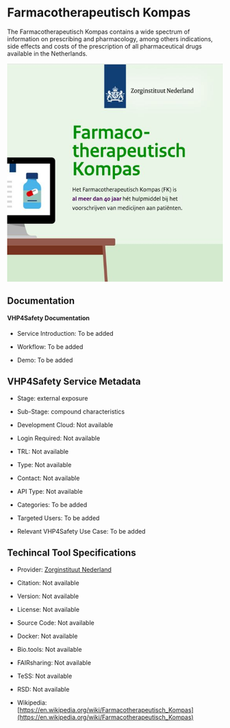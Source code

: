 
# Farmacotherapeutisch Kompas

<!--- This file is autogenerated. Edit farmacokompas.json to make changes in this page. ---> 

The Farmacotherapeutisch Kompas contains a wide spectrum of information on prescribing and pharmacology, among others indications, side effects and costs of the prescription of all pharmaceutical drugs available in the Netherlands.

![Farmacotherapeutisch Kompas logo](https://raw.githubusercontent.com/VHP4Safety/cloud/main/docs/service/farmacokompas.png)

## Documentation

#### VHP4Safety Documentation

* Service Introduction: To be added

* Workflow: To be added

* Demo: To be added

<h4 id='tess-widget-materials-header'></h4>

<div id='tess-widget-materials-list' class='tess-widget tess-widget-list'></div>
<script>
  function initTeSSWidgets() {
    var query = 'farmacokompas';
    if (query.trim() != '') {
      TessWidget.Materials(document.getElementById('tess-widget-materials-list'),
                           'SimpleList',
                           {
                             opts: {
                               enableSearch: false
                             },
                             params: {
                               pageSize: 5,
                               q: query
                             }
                           });
      document.getElementById('tess-widget-materials-header').innerHTML = 'Documentation from ELIXIR TeSS'
    }
}
</script>
<script async='' defer='' src='https://elixirtess.github.io/TeSS_widgets/js/tess-widget-standalone.js' onload='initTeSSWidgets()'></script>

## VHP4Safety Service Metadata

* Stage: external exposure

* Sub-Stage: compound characteristics

* Development Cloud: Not available

* Login Required: Not available

* TRL: Not available

* Type: Not available

* Contact: Not available

* API Type: Not available

* Categories: To be added

* Targeted Users: To be added

* Relevant VHP4Safety Use Case: To be added

## Techincal Tool Specifications

* Provider: [Zorginstituut Nederland](https://www.farmacotherapeutischkompas.nl/algemeen/contact)

* Citation: Not available

* Version: Not available

* License: Not available

* Source Code: Not available

* Docker: Not available

* Bio.tools: Not available

* FAIRsharing: Not available

* TeSS: Not available

* RSD: Not available

* Wikipedia: [https://en.wikipedia.org/wiki/Farmacotherapeutisch_Kompas](https://en.wikipedia.org/wiki/Farmacotherapeutisch_Kompas)

<script type="application/ld+json">
  {
    "@context": "https://schema.org/",
    "@type": "SoftwareApplication",
    "http://purl.org/dc/terms/conformsTo": {
      "@type": "CreativeWork", "@id": "https://bioschemas.org/profiles/ComputationalTool/1.0-RELEASE"
    },
    "@id" : "https://vhp4safety.github.io/cloud/service/farmacokompas",
    "name": "Farmacotherapeutisch Kompas",
    "description": "The Farmacotherapeutisch Kompas contains a wide spectrum of information on prescribing and pharmacology, among others indications, side effects and costs of the prescription of all pharmaceutical drugs available in the Netherlands.",
    "url": ""
  }
</script>
